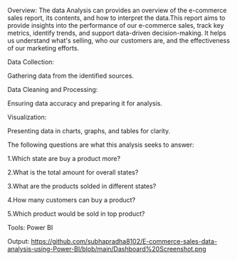 Overview: The data Analysis can provides an overview of the e-commerce sales report, its contents, and how to interpret the data.This report aims to provide insights into the performance of our e-commerce sales, track key metrics, identify trends, and support data-driven decision-making. It helps us understand what's selling, who our customers are, and the effectiveness of our marketing efforts.

Data Collection:

   Gathering data from the identified sources.
   
Data Cleaning and Processing:

   Ensuring data accuracy and preparing it for analysis.
   
Visualization:

   Presenting data in charts, graphs, and tables for clarity.
   

The following questions are what this analysis seeks to answer:

1.Which state are buy a product more?

2.What is the total amount for overall states?

3.What are the products solded in different states?

4.How many customers can buy a product?

5.Which product would be sold in top product?

Tools: Power BI

Output: https://github.com/subhapradha8102/E-commerce-sales-data-analysis-using-Power-BI/blob/main/Dashboard%20Screenshot.png




 
